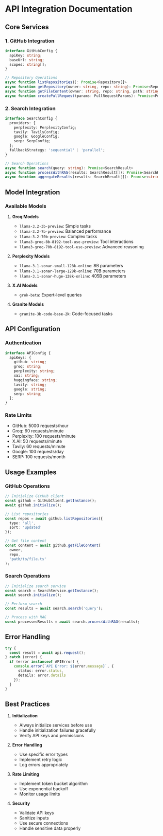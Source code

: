 # API Integration Documentation

## Core Services

### 1. GitHub Integration

```typescript
interface GitHubConfig {
  apiKey: string;
  baseUrl: string;
  scopes: string[];
}

// Repository Operations
async function listRepositories(): Promise<Repository[]>
async function getRepository(owner: string, repo: string): Promise<Repository>
async function getFileContent(owner: string, repo: string, path: string): Promise<string>
async function createPullRequest(params: PullRequestParams): Promise<PullRequest>
```

### 2. Search Integration

```typescript
interface SearchConfig {
  providers: {
    perplexity: PerplexityConfig;
    tavily: TavilyConfig;
    google: GoogleConfig;
    serp: SerpConfig;
  };
  fallbackStrategy: 'sequential' | 'parallel';
}

// Search Operations
async function search(query: string): Promise<SearchResult>
async function processWithRAG(results: SearchResult[]): Promise<SearchResult[]>
async function aggregateResults(results: SearchResult[]): Promise<string>
```

## Model Integration

### Available Models

1. **Groq Models**
   - `llama-3.2-3b-preview`: Simple tasks
   - `llama-3.2-7b-preview`: Balanced performance
   - `llama-3.2-70b-preview`: Complex tasks
   - `llama3-groq-8b-8192-tool-use-preview`: Tool interactions
   - `llama3-groq-70b-8192-tool-use-preview`: Advanced reasoning

2. **Perplexity Models**
   - `llama-3.1-sonar-small-128k-online`: 8B parameters
   - `llama-3.1-sonar-large-128k-online`: 70B parameters
   - `llama-3.1-sonar-huge-128k-online`: 405B parameters

3. **X.AI Models**
   - `grok-beta`: Expert-level queries

4. **Granite Models**
   - `granite-3b-code-base-2k`: Code-focused tasks

## API Configuration

### Authentication

```typescript
interface APIConfig {
  apiKeys: {
    github: string;
    groq: string;
    perplexity: string;
    xai: string;
    huggingface: string;
    tavily: string;
    google: string;
    serp: string;
  };
}
```

### Rate Limits

- GitHub: 5000 requests/hour
- Groq: 60 requests/minute
- Perplexity: 100 requests/minute
- X.AI: 50 requests/minute
- Tavily: 60 requests/minute
- Google: 100 requests/day
- SERP: 100 requests/month

## Usage Examples

### GitHub Operations

```typescript
// Initialize GitHub client
const github = GitHubClient.getInstance();
await github.initialize();

// List repositories
const repos = await github.listRepositories({
  type: 'all',
  sort: 'updated'
});

// Get file content
const content = await github.getFileContent(
  owner,
  repo,
  'path/to/file.ts'
);
```

### Search Operations

```typescript
// Initialize search service
const search = SearchService.getInstance();
await search.initialize();

// Perform search
const results = await search.search('query');

// Process with RAG
const processedResults = await search.processWithRAG(results);
```

## Error Handling

```typescript
try {
  const result = await api.request();
} catch (error) {
  if (error instanceof APIError) {
    console.error(`API Error: ${error.message}`, {
      status: error.status,
      details: error.details
    });
  }
}
```

## Best Practices

1. **Initialization**
   - Always initialize services before use
   - Handle initialization failures gracefully
   - Verify API keys and permissions

2. **Error Handling**
   - Use specific error types
   - Implement retry logic
   - Log errors appropriately

3. **Rate Limiting**
   - Implement token bucket algorithm
   - Use exponential backoff
   - Monitor usage limits

4. **Security**
   - Validate API keys
   - Sanitize inputs
   - Use secure connections
   - Handle sensitive data properly
